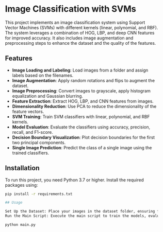 # Image Classification with SVMs

This project implements an image classification system using Support Vector Machines (SVMs) with different kernels (linear, polynomial, and RBF). The system leverages a combination of HOG, LBP, and deep CNN features for improved accuracy. It also includes image augmentation and preprocessing steps to enhance the dataset and the quality of the features.

## Features

- **Image Loading and Labeling**: Load images from a folder and assign labels based on the filenames.
- **Image Augmentation**: Apply random rotations and flips to augment the dataset.
- **Image Preprocessing**: Convert images to grayscale, apply histogram equalization and Gaussian blurring.
- **Feature Extraction**: Extract HOG, LBP, and CNN features from images.
- **Dimensionality Reduction**: Use PCA to reduce the dimensionality of the feature vectors.
- **SVM Training**: Train SVM classifiers with linear, polynomial, and RBF kernels.
- **Model Evaluation**: Evaluate the classifiers using accuracy, precision, recall, and F1-score.
- **Decision Boundary Visualization**: Plot decision boundaries for the first two principal components.
- **Single Image Prediction**: Predict the class of a single image using the trained classifiers.

## Installation

To run this project, you need Python 3.7 or higher. Install the required packages using:

```bash
pip install -r requirements.txt

## Usage

Set Up the Dataset: Place your images in the dataset folder, ensuring filenames contain class names (e.g., "airplane", "car", "cat").
Run the Main Script: Execute the main script to train the models, evaluate them, and visualize the results.

python main.py